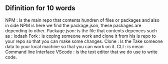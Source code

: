 ## Difinition for 10 words

NPM : is the main repo that contents hundren of files or packages and also in side NPM is here we find the package.json, these packages are depending to other. 
Package.json: is the file that contents depences such as : lodash
Fork : is coping someone work and clone it from his is repo to your repo so that you can make some changes.
Clone : Is the Take someone data to your local machine so that you can work on it.
 CLI : is mean Command line Interface
 VScode : is the text editor that we do use to write code.
